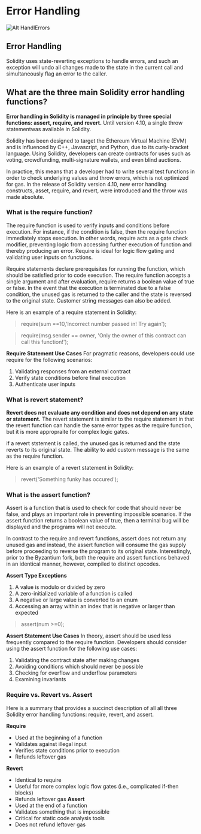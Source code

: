 # Error Handling

![Alt HandlErrors](https://media1.tenor.com/images/534927f71d8395601c3a91993d1d4666/tenor.gif?itemid=27592714)

## Error Handling
Solidity uses state-reverting exceptions to handle errors, and such an exception will undo all changes made to the state in the current call and simultaneously flag an error to the caller.

## What are the three main Solidity error handling functions?

**Error handling in Solidity is managed in principle by three special functions: assert, require, and revert.**
Until version 4.10, a single throw statementwas available in Solidity.

Solidity has been designed to target the Ethereum Virtual Machine (EVM) and is influenced by C++, Javascript, and Python, due to its curly-bracket language. Using Solidity, developers can create contracts for uses such as voting, crowdfunding, multi-signature wallets, and even blind auctions.

In practice, this means that a developer had to write several test functions in order to check underlying values and throw errors, which is not optimized for gas. In the release of Solidity version 4.10, new error handling constructs, asset, require, and revert, were introduced and the throw was made absolute.

### What is the require function?
The require function is used to verify inputs and conditions before execution. For instance, if the condition is false, then the require function immediately stops execution. In other words, require acts as a gate check modifier, preventing logic from accessing further execution of function and thereby producing an error. Require is ideal for logic flow gating and validating user inputs on functions.  

Require statements declare prerequisites for running the function, which should be satisfied prior to code execution. The require function accepts a single argument and after evaluation, require returns a boolean value of true or false. In the event that the execution is terminated due to a false condition, the unused gas is returned to the caller and the state is reversed to the original state. Customer string messages can also be added.

Here is an example of a require statement in Solidity:

> require(sum ==10,'Incorrect number passed in! Try again');

> require(msg.sender == owner, 'Only the owner of this contract can call this function!');

**Require Statement Use Cases**
For pragmatic reasons, developers could use require for the following scenarios:

1. Validating responses from an external contract 
2. Verify state conditions before final execution
3. Authenticate user inputs

### What is revert statement?
**Revert does not evaluate any condition and does not depend on any state or statement.**
The revert statement is similar to the require statement in that the revert function can handle the same error types as the require function, but it is more appropraite for complex logic gates.

if a revert ststement is called, the unused gas is returned and the state reverts to its original state.
The ability to add custom message is the  same as the require function.

Here is an example of a revert statement in Solidity:
> revert('Something funky has occured');

### What is the assert function? 
Assert is a function that is used to check for code that should never be false, and plays an important role in preventing impossible scenarios. If the assert function returns a boolean value of true, then a terminal bug will be displayed and the programs will not execute.

In contrast to the require and revert functions, assert does not return any unused gas and instead, the assert function will consume the gas supply before proceeding to reverse the program to its original state. Interestingly, prior to the Byzantium fork, both the require and assert functions behaved in an identical manner, however, compiled to distinct opcodes.

**Assert Type Exceptions**
1. A value is modulo or divided by zero
2. A zero-initialized variable of a function is called 
3. A negative or large value is converted to an enum 
4. Accessing an array within an index that is negative or larger than expected 

> assert(num >=0);

**Assert Statement Use Cases**
In theory, assert should be used less frequently compared to the require function. Developers should consider using the assert function for the following use cases: 

1. Validating the contract state after making changes 
2. Avoiding conditions which should never be possible 
3. Checking for overflow and underflow parameters 
4. Examining invariants

### Require vs. Revert vs. Assert
Here is a summary that provides a succinct description of all all three Solidity error handling functions: require, revert, and assert.

**Require**
- Used at the beginning of a function 
- Validates against illegal input 
- Verifies state conditions prior to execution
- Refunds leftover gas 

**Revert**
- Identical to require 
- Useful for more complex logic flow gates (i.e., complicated if-then blocks) 
- Refunds leftover gas
**Assert**
- Used at the end of a function
- Validates something that is impossible 
- Critical for static code analysis tools 
- Does not refund leftover gas